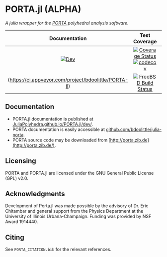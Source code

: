# PORTA.jl (ALPHA)

*A julia wrapper for the [PORTA](http://porta.zib.de/) polyhedral analysis software.*

| Documentation | Test Coverage | Linux/Mac | Windows | FreeBSD |
|:-------------:|:-------------:|:---------:|:-------:|:-------:|
|[![Dev](https://img.shields.io/badge/docs-dev-blue.svg)](https://JuliaPolyhedra.github.io/PORTA.jl/dev) | [![Coverage Status](https://coveralls.io/repos/github/JuliaPolyhedra/PORTA.jl/badge.svg?branch=master)](https://coveralls.io/github/JuliaPolyhedra/PORTA.jl?branch=master)[![codecov](https://codecov.io/gh/JuliaPolyhedra/PORTA.jl/branch/master/graph/badge.svg)](https://codecov.io/gh/JuliaPolyhedra/PORTA.jl) | [![Linux/Mac Build Status](https://travis-ci.org/JuliaPolyhedra/PORTA.jl.svg?branch=master)](https://travis-ci.org/github/JuliaPolyhedra/PORTA.jl) | [![Windows Build status](https://ci.appveyor.com/api/projects/status/749je2bj593kaxkq?svg=true)](https://ci.appveyor.com/project/bdoolittle/porta-jl-o4hjd)
(https://ci.appveyor.com/project/bdoolittle/PORTA-jl) | [![FreeBSD Build Status](https://api.cirrus-ci.com/github/JuliaPolyhedra/PORTA.jl.svg)](https://cirrus-ci.com/github/JuliaPolyhedra/PORTA.jl) |

## Documentation

* PORTA.jl documentation is published at [JuliaPolyhedra.github.io/PORTA.jl/dev/](https://JuliaPolyhedra.github.io/PORTA.jl/dev/).
* PORTA documentation is easily accessible at [github.com/bdoolittle/julia-porta](https://github.com/bdoolittle/julia-porta).
* PORTA source code may be downloaded from [http://porta.zib.de](http://porta.zib.de/).

## Licensing

PORTA and PORTA.jl are licensed under the GNU General Public License (GPL) v2.0.

## Acknowledgments

Development of Porta.jl was made possible by the advisory of Dr. Eric Chitambar
and general support from the Physics Department at the University of Illinois
Urbana-Champaign. Funding was provided by NSF Award 1914440.

## Citing

See `PORTA_CITATION.bib` for the relevant references.
